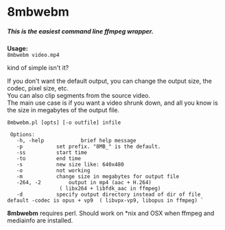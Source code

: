 # 8mbwebm
##### This is the easiest command line ffmpeg wrapper.
**Usage:**    
`8mbwebm video.mp4`

kind of simple isn't it? 

If you don't want the default output, you can change the output size, the codec, pixel size, etc.    
You can also clip segments from the source video.    
The main use case is if you want a video shrunk down, and all you know is the size in megabytes of the output file.


    8mbwebm.pl [opts] [-o outfile] infile

     Options:
       -h, -help            brief help message
       -p			set prefix. "8MB_" is the default.
       -ss 			start time
       -to 			end time
       -s			new size like: 640x480
       -o 			not working
       -m 			change size in megabytes for output file
       -264, -2 		output in mp4 (aac + H.264) 
      			     ( libx264 + libfdk_aac in ffmpeg) 
       -d 			specify output directory instead of dir of file
    default -codec is opus + vp9  ( libvpx-vp9, libopus in ffmpeg) `

**8mbwebm** requires perl.  Should work on \*nix and OSX when ffmpeg and mediainfo are installed.
